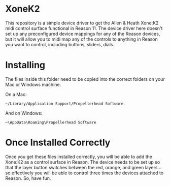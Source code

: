# XoneK2

This repository is a simple device driver to get the Allen & Heath Xone:K2 midi control surface functional in Reason 11. The device driver 
here doesn't set up any preconfigured device mappings for any of the Reason devices, but it will allow you to midi map any of the controls
to anything in Reason you want to control, including buttons, sliders, dials.

# Installing

The files inside this folder need to be copied into the correct folders on your Mac or Windows machine.

On a Mac:

```
~/Library/Application Support/Propellerhead Software
```

And on Windows:

```
~\AppData\Roaming\Propellerhead Software
```

# Once Installed Correctly

Once you get these files installed correctly, you will be able to add the Xone:K2 as a control surface in Reason. The device needs to be set up so that the
layer button switches between the red, orange, and green layers... so effectively you will be able to control three times the devices attached to Reason.
So, have fun.

